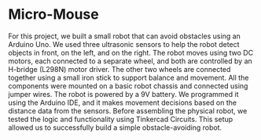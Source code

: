 # Micro-Mouse

For this project, we built a small robot that can avoid obstacles using an Arduino Uno. We used three ultrasonic sensors to help the robot detect objects in front, on the left, and on the right. The robot moves using two DC motors, each connected to a separate wheel, and both are controlled by an H-bridge (L298N) motor driver. The other two wheels are connected together using a small iron stick to support balance and movement. All the components were mounted on a basic robot chassis and connected using jumper wires. The robot is powered by a 9V battery. We programmed it using the Arduino IDE, and it makes movement decisions based on the distance data from the sensors. Before assembling the physical robot, we tested the logic and functionality using Tinkercad Circuits. This setup allowed us to successfully build a simple obstacle-avoiding robot.
